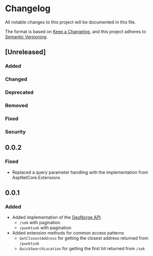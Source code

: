 # Changelog

All notable changes to this project will be documented in this file.

The format is based on [Keep a Changelog](https://keepachangelog.com/en/1.1.0/),
and this project adheres to [Semantic Versioning](https://semver.org/spec/v2.0.0.html).

## [Unreleased]

### Added <!-- for new features. -->
### Changed <!--  for changes in existing functionality. -->
### Deprecated <!--  for soon-to-be removed features. -->
### Removed <!-- for now removed features. -->
### Fixed <!-- for any bug fixes. -->
### Security <!-- in case of vulnerabilities. -->

## 0.0.2

### Fixed

- Replaced a query parameter handling with the implementation from AspNetCore.Extensions

## 0.0.1

### Added

- Added implementation of the [GeoNorge API](https://ws.geonorge.no/adresser/v1).
  - `/sok` with pagination
  - `/punktsok` with pagination
- Added extension methods for common access patterns
  - `GetClosestAddress` for getting the closest address returned from `/punktsok`
  - `QuickSearchLocation` for getting the first hit returned from `/sok`
